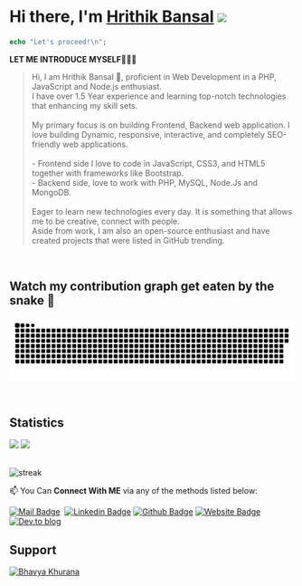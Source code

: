 # Hi there,  I'm [Hrithik Bansal](https://hrithikbansal.epizy.com) <img src="https://media.giphy.com/media/hvRJCLFzcasrR4ia7z/giphy.gif" width="25px">
```php
echo "Let's proceed!\n";
```

**LET ME INTRODUCE MYSELF🧑🏻‍💻** <br>
> Hi, I am Hrithik Bansal 👋, proficient in Web Development in a PHP, JavaScript and Node.js enthusiast.
<br> I have over 1.5 Year experience and learning top-notch technologies that enhancing my skill sets.
<br><br>My primary focus is on building Frontend, Backend web application. I love building Dynamic, responsive, interactive, and completely SEO-friendly web applications. 
<br><br> - Frontend side I love to code in JavaScript, CSS3, and HTML5 together with frameworks like Bootstrap. 
<br> - Backend side, love to work with PHP, MySQL, Node.Js and MongoDB.
<br><br>Eager to learn new technologies every day. It is something that allows me to be creative, connect with people.
<br> Aside from work, I am also an open-source enthusiast and have created projects that were listed in GitHub trending.<br>

<br/>

## Watch my contribution graph get eaten by the snake 🐍
<p align="center">
  <img src="https://github.com/Hrithik1122/Hrithik1122/blob/output/github-contribution-grid-snake-dark.svg" alt="snake">
</p>

<br/>

## Statistics
 <div>
 <img height="180em" src="https://github-readme-stats.vercel.app/api?username=hrithik1122&show_icons=true&theme=midnight-purple&hide_border=true&&count_private=true&include_all_commits=true" />
  <img height="180em" src="https://github-readme-stats.vercel.app/api/top-langs/?username=hrithik1122&exclude_repo=KNN-Image-Classification&show_icons=true&theme=midnight-purple&hide_border=true&layout=compact&langs_count=8"/>
</div>

<br/>

![streak](https://github-readme-streak-stats.herokuapp.com/?user=hrithik1122&theme=highcontrast&hide_border=true&currStreakLabel=8e00d5&fire=fffff1&ring=8e00d7)

📫 You Can **Connect With ME** via any of the methods listed below:



[![Mail Badge](https://img.shields.io/badge/-Connectwithhrithik-c0392b?style=flat&labelColor=c0392b&logo=gmail&logoColor=white)](mailto:connectwithhrithik@gmail.com)&nbsp;
[![Linkedin Badge](https://img.shields.io/badge/-Hrithikban-blue?style=flat&logo=Linkedin&logoColor=white&link=https://www.linkedin.com/in/hrithikban/)](https://www.linkedin.com/in/hrithikban/)
[![Github Badge](https://img.shields.io/badge/-Hrithik1122-black?style=flat&logo=github&logoColor=white&link=https://github.com/hrithik1122/)](https://github.com/hrithik1122/)
[![Website Badge](https://img.shields.io/badge/-website-0A0A0A?style=flat&logo=About.me&logoColor=white&link=https://hrithikbansal.epizy.com/)](http://hrithikbansal.epizy.com/) 
[![Dev.to blog](https://img.shields.io/badge/dev.to-0A0A0A?style=flat&logo=dev.to&logoColor=white&link=https://dev.to/hrithikbansal/)](https://dev.to/hrithikbansal/)

## Support
<a href="https://www.buymeacoffee.com/hrithikbansal" target='_blank'> 
    <img src="https://www.buymeacoffee.com/assets/img/guidelines/download-assets-sm-1.svg" height="50" width="150" alt="Bhavya Khurana" ></img>
</a>
